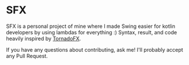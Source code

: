 # SFX
SFX is a personal project of mine where I made Swing easier for kotlin developers by using lambdas for everything :)
Syntax, result, and code heavily inspired by [TornadoFX](https://tornadofx.io).

If you have any questions about contributing, ask me! 
I'll probably accept any Pull Request.
